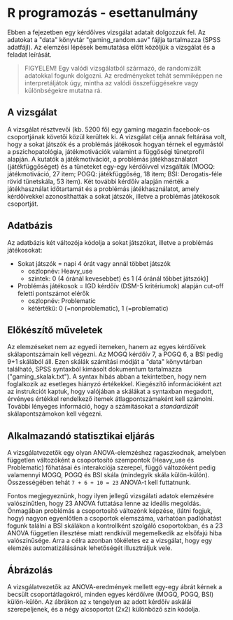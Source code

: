 # R programozás - esettanulmány

Ebben a fejezetben egy kérdőíves vizsgálat adatait dolgozzuk fel. Az adatokat
a "data" könyvtár "gaming_random.sav" fájlja tartalmazza (SPSS adatfájl). Az elemzési
lépések bemutatása előtt közöljük a vizsgálat és a feladat leírását.

> FIGYELEM! Egy valódi vizsgálatból származó, de 
> randomizált adatokkal fogunk dolgozni. Az 
> eredményeket tehát semmiképpen ne interpretáljátok 
> úgy, mintha az valódi összefüggésekre vagy 
> különbségekre mutatna rá.

## A vizsgálat
A vizsgálat résztvevői (kb. 5200 fő) egy gaming magazin facebook-os csoportjának követői közül kerültek ki. A vizsgálat célja annak feltárása volt, hogy a sokat játszók és a problémás játékosok hogyan térnek el egymástól a pszichopatológia, játékmotivációk valamint a függőségi tünetprofil alapján. A kutatók a játékmotivációt, a problémás játékhasználatot (játékfüggőséget) és a tüneteket egy-egy kérdőívvel
vizsgálták (MOGQ: játékmotiváció, 27 item; POGQ: játékfüggőség, 18 item; 
BSI: Derogatis-féle rövid tünetskála, 53 item). Két további kérdőív alapján 
mérték a játékhasználat időtartamát és a problémás játékhasználatot, amely 
kérdőívekkel azonosíthatták a sokat játszók, illetve a problémás játékosok csoportját.

## Adatbázis
Az adatbázis két változója kódolja a sokat játszókat, illetve a problémás játékosokat:
- Sokat játszók = napi 4 órát vagy annál többet játszók
    - oszlopnév: Heavy_use  
    - szintek: 0 (4 óránál kevesebbet) és 1 (4 óránál többet játszók)]
- Problémás játékosok = IGD kérdőív (DSM-5 kritériumok) alapján cut-off feletti pontszámot elérők
    - oszlopnév: Problematic  
    - kétértékű: 0 (=nonproblematic), 1 (=problematic)

## Előkészítő műveletek

Az elemzéseket nem az egyedi itemeken, hanem az egyes kérdőívek skálapontszámain kell végezni. Az MOGQ kérdőív 7, a POGQ 6, a BSI pedig 9+1 skálából áll. Ezen
skálák számítási módját a "data" könyvtárban található, SPSS syntaxból kimásolt 
dokumentum tartalmazza ("gaming_skalak.txt"). A syntax hibás abban a 
tekintetben, hogy nem foglalkozik az esetleges hiányzó értékekkel. Kiegészítő
információként azt az instrukciót kaptuk, hogy valójában a skálákat a syntaxban megadott, érvényes értékkel rendelkező itemek átlagpontszámaként kell számolni.
További lényeges információ, hogy a számításokat a *standardizált* 
skálapontszámokon kell végezni. 

## Alkalmazandó statisztikai eljárás

A vizsgálatvezetők egy olyan ANOVA-elemzéshez ragaszkodnak, amelyben független
változóként a csoportosító szempontok (Heavy_use és Problematic) főhatásai és interakciója szerepel, függő változóként pedig valamennyi MOGQ, POGQ és BSI 
skála (mindegyik skála külön-külön). Összességében tehát `7 + 6 + 10 = 23` 
ANOVA-t kell futtatnunk.

Fontos megjegyeznünk, hogy ilyen jellegű vizsgálati adatok elemzésére valószínűtlen, hogy 23 ANOVA futtatása lenne az ideális megoldás. Önmagában problémás a csoportosító változónk képzése, (látni fogjuk, hogy) nagyon egyenlőtlen a csoportok elemszáma, várhatóan padlóhatást fogunk találni a BSI skálákon a kontrollként szolgáló csoportokban, és a 23 ANOVA független illesztése miatt rendkívül megemelkedik az elsőfajú hiba valószínűsége. Arra a célra azonban tökéletes ez a vizsgálat, hogy egy elemzés automatizálásának lehetőségét illusztráljuk vele. 

## Ábrázolás

A vizsgálatvezetők az ANOVA-eredmények mellett egy-egy ábrát kérnek a becsült
csoportátlagokról, minden egyes kérdőívre (MOGQ, POGQ, BSI) külön-külön. Az 
ábrákon az `x` tengelyen az adott kérdőív askálái szerepeljenek, és a négy
alcsoportot (2x2) különböző szín kódolja. 
